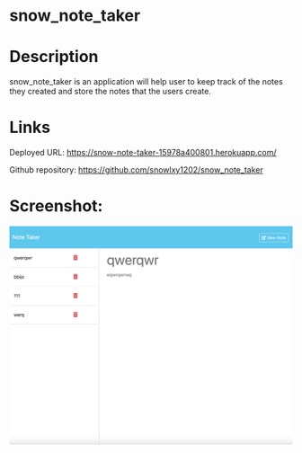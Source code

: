 # snow_note_taker
# Description
snow_note_taker is an application will help user to keep track of the notes they created and store the notes that the users create.
# Links
Deployed URL: https://snow-note-taker-15978a400801.herokuapp.com/

Github repository: https://github.com/snowlxy1202/snow_note_taker
# Screenshot:
![Alt text](image.png)
